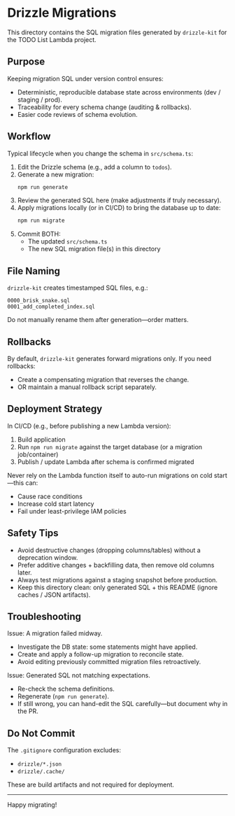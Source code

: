 # Drizzle Migrations

This directory contains the SQL migration files generated by `drizzle-kit` for the TODO List Lambda project.

## Purpose

Keeping migration SQL under version control ensures:
- Deterministic, reproducible database state across environments (dev / staging / prod).
- Traceability for every schema change (auditing & rollbacks).
- Easier code reviews of schema evolution.

## Workflow

Typical lifecycle when you change the schema in `src/schema.ts`:

1. Edit the Drizzle schema (e.g., add a column to `todos`).
2. Generate a new migration:
   ```bash
   npm run generate
   ```
3. Review the generated SQL here (make adjustments if truly necessary).
4. Apply migrations locally (or in CI/CD) to bring the database up to date:
   ```bash
   npm run migrate
   ```
5. Commit BOTH:
   - The updated `src/schema.ts`
   - The new SQL migration file(s) in this directory

## File Naming

`drizzle-kit` creates timestamped SQL files, e.g.:

```
0000_brisk_snake.sql
0001_add_completed_index.sql
```

Do not manually rename them after generation—order matters.

## Rollbacks

By default, `drizzle-kit` generates forward migrations only. If you need rollbacks:
- Create a compensating migration that reverses the change.
- OR maintain a manual rollback script separately.

## Deployment Strategy

In CI/CD (e.g., before publishing a new Lambda version):
1. Build application
2. Run `npm run migrate` against the target database (or a migration job/container)
3. Publish / update Lambda after schema is confirmed migrated

Never rely on the Lambda function itself to auto-run migrations on cold start—this can:
- Cause race conditions
- Increase cold start latency
- Fail under least-privilege IAM policies

## Safety Tips

- Avoid destructive changes (dropping columns/tables) without a deprecation window.
- Prefer additive changes + backfilling data, then remove old columns later.
- Always test migrations against a staging snapshot before production.
- Keep this directory clean: only generated SQL + this README (ignore caches / JSON artifacts).

## Troubleshooting

Issue: A migration failed midway.
- Investigate the DB state: some statements might have applied.
- Create and apply a follow-up migration to reconcile state.
- Avoid editing previously committed migration files retroactively.

Issue: Generated SQL not matching expectations.
- Re-check the schema definitions.
- Regenerate (`npm run generate`).
- If still wrong, you can hand-edit the SQL carefully—but document why in the PR.

## Do Not Commit

The `.gitignore` configuration excludes:
- `drizzle/*.json`
- `drizzle/.cache/`

These are build artifacts and not required for deployment.

---

Happy migrating!